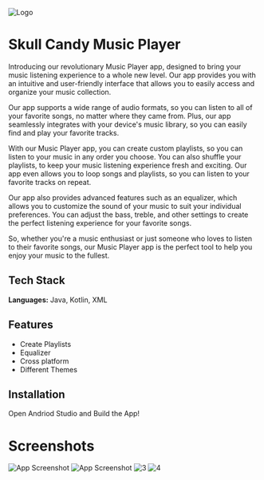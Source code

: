
![Logo](https://user-images.githubusercontent.com/93087161/233119399-cac94673-521f-4935-8144-3b2e53d2ef99.png)


# Skull Candy Music Player

Introducing our revolutionary Music Player app, designed to bring your music listening experience to a whole new level. Our app provides you with an intuitive and user-friendly interface that allows you to easily access and organize your music collection.

Our app supports a wide range of audio formats, so you can listen to all of your favorite songs, no matter where they came from. Plus, our app seamlessly integrates with your device's music library, so you can easily find and play your favorite tracks.

With our Music Player app, you can create custom playlists, so you can listen to your music in any order you choose. You can also shuffle your playlists, to keep your music listening experience fresh and exciting. Our app even allows you to loop songs and playlists, so you can listen to your favorite tracks on repeat.

Our app also provides advanced features such as an equalizer, which allows you to customize the sound of your music to suit your individual preferences. You can adjust the bass, treble, and other settings to create the perfect listening experience for your favorite songs.

So, whether you're a music enthusiast or just someone who loves to listen to their favorite songs, our Music Player app is the perfect tool to help you enjoy your music to the fullest.


## Tech Stack

**Languages:** Java, Kotlin, XML




## Features

- Create Playlists
- Equalizer
- Cross platform
- Different Themes


## Installation

Open Andriod Studio and Build the App!
    
# Screenshots


![App Screenshot](https://user-images.githubusercontent.com/93087161/233145389-a866712f-5fae-4f40-93d0-6b94db7589ec.jpg=250x250)
![App Screenshot](https://user-images.githubusercontent.com/93087161/233145334-8444c97e-0be4-4b2a-94f6-c73e894ae741.jpg)
![3](https://user-images.githubusercontent.com/93087161/233145369-7e4f3b13-8120-4786-b91b-3178708c7e28.jpg)
![4](https://user-images.githubusercontent.com/93087161/233145380-b569fcef-14cf-46bc-bc37-b3e8364228e5.jpg)

